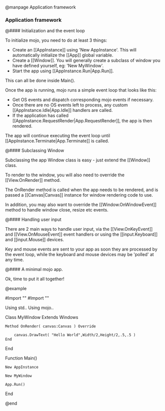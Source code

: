 
@manpage Application framework

### Application framework

@#### Initialization and the event loop

To initialize mojo, you need to do at least 3 things:

* Create an [[AppInstance]] using 'New AppInstance'. This will automatically initialize the [[App]] global variable.
* Create a [[Window]]. You will generally create a subclass of window you have defined yourself, eg: 'New MyWindow'.
* Start the app using [[AppInstance.Run|App.Run]].

This can all be done inside Main().

Once the app is running, mojo runs a simple event loop that looks like this:

* Get OS events and dispatch corresponding mojo events if necessary.
* Once there are no OS events left to process, any custom [[AppInstance.Idle|App.Idle]] handlers are called.
* If the application has called [[AppInstance.RequestRender|App.RequestRender]], the app is then rendered.

The app will continue executing the event loop until [[AppInstance.Terminate|App.Terminate]] is called.

@#### Subclassing Window

Subclassing the app Window class is easy - just extend the [[Window]] class.

To render to the window, you will also need to override the [[View.OnRender]] method. 

The OnRender method is called when the app needs to be rendered, and is passed a [[Canvas|Canvas]] instance for window rendering code to use.

In addition, you may also want to override the [[Window.OnWindowEvent]] method to handle window close, resize etc events.

@#### Handling user input

There are 2 main ways to handle user input, via the [[View.OnKeyEvent]] and [[View.OnMouseEvent]] event handlers or using the
[[input.Keyboard]] and [[input.Mouse]] devices.

Key and mouse events are sent to your app as soon they are processed by the event loop, while the keyboard and mouse devices may be 'polled' at
any time.


@#### A minimal mojo app.

Ok, time to put it all together!

@example

#Import "<std>"
#Import "<mojo>"

Using std..
Using mojo..

Class MyWindow Extends Windows

	Method OnRender( canvas:Canvas ) Override

		canvas.DrawText( "Hello World",Width/2,Height/2,.5,.5 )
	End
	
End

Function Main()

	New AppInstance
	
	New MyWindow
	
	App.Run()
End

@end

